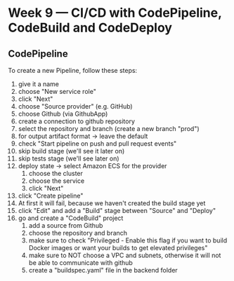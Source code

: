 # Week 9 — CI/CD with CodePipeline, CodeBuild and CodeDeploy

## CodePipeline

To create a new Pipeline, follow these steps:
1. give it a name
2. choose "New service role"
3. click "Next"
4. choose "Source provider" (e.g. GitHub)
5. choose Github (via GithubApp)
6. create a connection to github repository
7. select the repository and branch (create a new branch "prod")
8. for output artifact format -> leave the default
9. check "Start pipeline on push and pull request events"
10. skip build stage (we'll see it later on)
11. skip tests stage (we'll see later on)
12. deploy state -> select Amazon ECS for the provider
    1. choose the cluster
    2. choose the service
    3. click "Next"
13. click "Create pipeline"
14. At first it will fail, because we haven't created the build stage yet
15. click "Edit" and add a "Build" stage between "Source" and "Deploy"
16. go and create a "CodeBuild" project
    1. add a source from Github
    2. choose the repository and branch
    3. make sure to check "Privileged - Enable this flag if you want to build Docker images or want your builds to get elevated privileges"
    4. make sure to NOT choose a VPC and subnets, otherwise it will not be able to communicate with github
    4. create a "buildspec.yaml" file in the backend folder